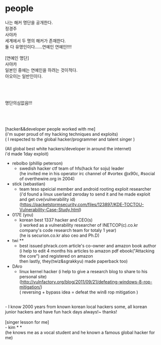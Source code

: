 # people

나는 해커 명단을 공개한다.<br>
정경주<br>
사야카<br>
세계에서 두 명의 해커가 존재한다.<br>
둘 다 유명인이다......연예인 연예인!!!!<br>
<br>
[연예인 명단]<br>
사야카<br>
일본인 중에는 연예인을 하려는 것이적다.<br>
아오이는 일반인이다.<br>
<br>
<br>
<br>
<br>
명단의심없음!!!<br>
<br>
<br>
<br>
<br>
[hacker&&developer people worked with me]<br> (i'm super proud of my hacking techniques and exploits)<br>
( I respected to the global hacker/programmer and talent singer )

(All global best white hackers/developer in around the internet)<br>
i'd made 1day exploit)
- rebolbo (phillip peterson)<br>
  - swedish hacker ctf team of hfs(hack for soju) leader<br>
    (he invited me in his operator irc channel of #vortex @x90c, #social of overthewire.org in 2004)<br>
- stick (sebastian)<br>
  - team teso speicial member and android rooting exploit researcher<br>
    (i'd found a linux userland zeroday to send it and he made exploit and get cve(vulnerability id)<br>
    (https://packetstormsecurity.com/files/123897/KDE-TOCTOU-Vulnerability-Case-Study.html)<br>
- 017E (you)<br>
  - korean best 1337 hacker and CEO(s)<br>
    (i worked as a vulnerability researcher of INETCOP(c).co.kr company's code research team for totaly 1 year)<br>
    (he is securion.co.kr also ceo and Ph.D)
- twi **<br>
  - best issued phrack.com article's co-owner and amazon book author<br>
    (i help to edit 4 months his articles to amazon pdf ebook("Attacking the core") and registered on amazon<br>
    then lastly, they(twiz&sgrakkyu) made paperback too)
- DAro<br>
  - linux kernel hacker
    (i help to give a research blog to share to his personal site)<br>
    (http://vulnfactory.org/blog/2011/09/21/defeating-windows-8-rop-mitigation/)<br>
    ( reversing + bypass idea = defeat the win8 rop mitigation )
<br>
- I know 2000 years from known korean local hackers some, all korean junior hackers and have fun hack days always!~ thanks!<br>
 <br>
[singer lesson for me]<br>
- kim * *<br>
  (he knows me as a vocal student and he known a famous global hacker for me)<br>
